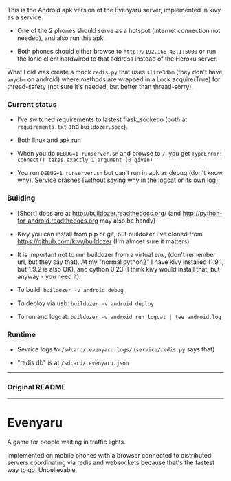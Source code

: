 This is the Android apk version of the Evenyaru server, implemented in kivy as a service

* One of the 2 phones should serve as a hotspot (internet connection not needed),
  and also run this apk.

* Both phones should either browse to `http://192.168.43.1:5000`
  or run the Ionic client hardwired to that address
  instead of the Heroku server.



What I did was create a mock `redis.py` that uses
`slite3dbm` (they don't have `anydbm` on android)
where methods are wrapped in a Lock.acquire(True)
for thread-safety (not sure it's needed, but better
than thread-sorry).

### Current status

* I've switched requirements to lastest flask_socketio (both at
  `requirements.txt` and `buildozer.spec`).

* Both linux and apk run

* When you do `DEBUG=1 runserver.sh` and browse to `/`,
  you get `TypeError: connect() takes exactly 1 argument (0 given)`

* You run `DEBUG=1 runserver.sh` but can't run in apk as debug (don't know why).
  Service crashes [without saying why in the logcat or its own log].

### Building

* [Short] docs are at http://buildozer.readthedocs.org/
  (and http://python-for-android.readthedocs.org may also be handy)

* Kivy you can install from pip or git, but buildozer I've cloned from
  https://github.com/kivy/buildozer
  (I'm almost sure it matters).

* It is important not to run buildozer from a virtual env,
  (don't remember url, but they say that).
  At my "normal python2" I have kivy installed (1.9.1, but 1.9.2
  is also OK), and cython 0.23 (I think kivy would install that,
  but anyway - you need it).

* To build: `buildozer -v android debug`

* To deploy via usb: `buildozer -v android deploy`

* To run and logcat: `buildozer -v android run logcat | tee android.log`

### Runtime

* Sevrice logs to `/sdcard/.evenyaru-logs/` (`service/redis.py` says that)

* "redis db" is at `/sdcard/.evenyaru.json`

----

### Original README

----


# Evenyaru

A game for people waiting in traffic lights.

Implemented on mobile phones with a browser connected to distributed servers
coordinating via redis and websockets because that's the fastest way to go.
Unbelievable.
